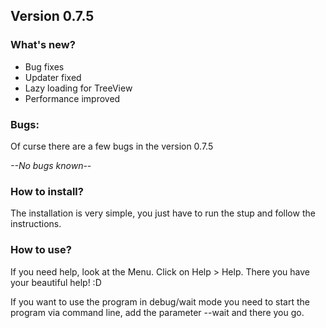 ## Version 0.7.5

### What's new?
- Bug fixes
- Updater fixed
- Lazy loading for TreeView
- Performance improved

### Bugs:
Of curse there are a few bugs in the version 0.7.5

*--No bugs known--*

### How to install?
The installation is very simple, you just have to run the stup and follow the instructions.

### How to use?
If you need help, look at the Menu. Click on Help > Help. There you have your beautiful help! :D

If you want to use the program in debug/wait mode you need to start the program via command line, add the parameter --wait and there you go.
